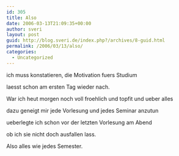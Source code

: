 ```yaml
---
id: 305
title: Also
date: 2006-03-13T21:09:35+00:00
author: sveri
layout: post
guid: http://blog.sveri.de/index.php?/archives/8-guid.html
permalink: /2006/03/13/also/
categories:
  - Uncategorized
---
```

ich muss konstatieren, die Motivation fuers Studium
  
laesst schon am ersten Tag wieder nach.

War ich heut morgen noch voll froehlich und topfit und ueber alles
  
dazu geneigt mir jede Vorlesung und jedes Seminar anzutun
  
ueberlegte ich schon vor der letzten Vorlesung am Abend
  
ob ich sie nicht doch ausfallen lass.

Also alles wie jedes Semester.